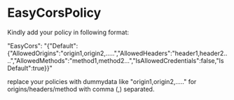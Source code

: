 # EasyCorsPolicy

Kindly add your policy in following format:

"EasyCors": "{"Default":{"AllowedOrigins":"origin1,origin2,.....","AllowedHeaders":"header1,header2....","AllowedMethods":"method1,method2...","IsAllowedCredentials":false,"IsDefault":true}}"

replace your policies with dummydata like "origin1,origin2,....." for origins/headers/method with comma (,) separated.
